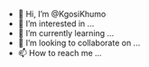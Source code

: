 - 👋 Hi, I’m @KgosiKhumo
- 👀 I’m interested in ...
- 🌱 I’m currently learning ...
- 💞️ I’m looking to collaborate on ...
- 📫 How to reach me ...

<!---
KgosiKhumo/KgosiKhumo is a ✨ special ✨ repository because its `README.md` (this file) appears on your GitHub profile.
You can click the Preview link to take a look at your changes.
--->
